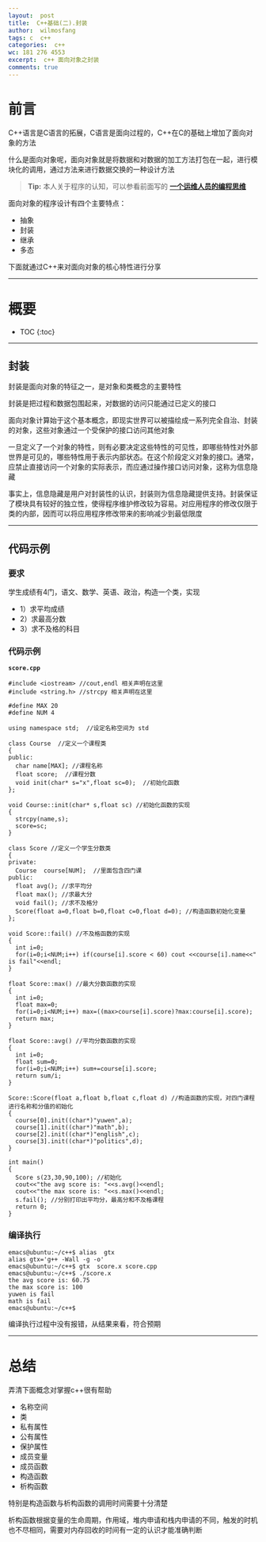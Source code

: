 ```yaml
---
layout:  post
title:  C++基础(二).封装
author:  wilmosfang
tags: c  c++
categories:  c++
wc: 181 276 4553
excerpt:  c++ 面向对象之封装
comments: true
---
```



# 前言

C++语言是C语言的拓展，C语言是面向过程的，C++在C的基础上增加了面向对象的方法

什么是面向对象呢，面向对象就是将数据和对数据的加工方法打包在一起，进行模块化的调用，通过方法来进行数据交换的一种设计方法

> **Tip:** 本人关于程序的认知，可以参看前面写的 **[一个运维人员的编程思维][programming]**

面向对象的程序设计有四个主要特点：

* 抽象
* 封装
* 继承
* 多态

下面就通过C++来对面向对象的核心特性进行分享

---



# 概要

* TOC
{:toc}

---

## 封装

封装是面向对象的特征之一，是对象和类概念的主要特性

封装是把过程和数据包围起来，对数据的访问只能通过已定义的接口

面向对象计算始于这个基本概念，即现实世界可以被描绘成一系列完全自治、封装的对象，这些对象通过一个受保护的接口访问其他对象

一旦定义了一个对象的特性，则有必要决定这些特性的可见性，即哪些特性对外部世界是可见的，哪些特性用于表示内部状态。在这个阶段定义对象的接口。通常，应禁止直接访问一个对象的实际表示，而应通过操作接口访问对象，这称为信息隐藏

事实上，信息隐藏是用户对封装性的认识，封装则为信息隐藏提供支持。封装保证了模块具有较好的独立性，使得程序维护修改较为容易。对应用程序的修改仅限于类的内部，因而可以将应用程序修改带来的影响减少到最低限度

---

## 代码示例

### 要求

学生成绩有4门，语文、数学、英语、政治，构造一个类，实现

* 1）求平均成绩
* 2）求最高分数
* 3）求不及格的科目

### 代码示例

**`score.cpp`**

~~~
#include <iostream> //cout,endl 相关声明在这里
#include <string.h> //strcpy 相关声明在这里

#define MAX 20
#define NUM 4

using namespace std;  //设定名称空间为 std

class Course  //定义一个课程类
{
public:
  char name[MAX]; //课程名称
  float score;  //课程分数
  void init(char* s="x",float sc=0);  //初始化函数
};

void Course::init(char* s,float sc) //初始化函数的实现
{
  strcpy(name,s);
  score=sc;
}

class Score //定义一个学生分数类
{
private:
  Course  course[NUM];  //里面包含四门课
public:	
  float avg(); //求平均分
  float max(); //求最大分
  void fail(); //求不及格分
  Score(float a=0,float b=0,float c=0,float d=0); //构造函数初始化变量
};

void Score::fail() //不及格函数的实现 
{
  int i=0;
  for(i=0;i<NUM;i++) if(course[i].score < 60) cout <<course[i].name<<" is fail"<<endl;
}

float Score::max() //最大分数函数的实现 
{
  int i=0;
  float max=0;
  for(i=0;i<NUM;i++) max=((max>course[i].score)?max:course[i].score);
  return max;
}

float Score::avg() //平均分数函数的实现 
{
  int i=0;
  float sum=0;
  for(i=0;i<NUM;i++) sum+=course[i].score;
  return sum/i;
}

Score::Score(float a,float b,float c,float d) //构造函数的实现，对四门课程进行名称和分值的初始化
{
  course[0].init((char*)"yuwen",a);
  course[1].init((char*)"math",b);
  course[2].init((char*)"english",c);
  course[3].init((char*)"politics",d);
}

int main() 
{
  Score s(23,30,90,100); //初始化
  cout<<"the avg score is: "<<s.avg()<<endl; 
  cout<<"the max score is: "<<s.max()<<endl;
  s.fail(); //分别打印出平均分，最高分和不及格课程
  return 0;
}
~~~


### 编译执行

~~~
emacs@ubuntu:~/c++$ alias  gtx
alias gtx='g++ -Wall -g -o'
emacs@ubuntu:~/c++$ gtx  score.x score.cpp
emacs@ubuntu:~/c++$ ./score.x 
the avg score is: 60.75
the max score is: 100
yuwen is fail
math is fail
emacs@ubuntu:~/c++$
~~~

编译执行过程中没有报错，从结果来看，符合预期


---

# 总结

弄清下面概念对掌握c++很有帮助

* 名称空间
* 类
* 私有属性
* 公有属性
* 保护属性
* 成员变量
* 成员函数
* 构造函数
* 析构函数

特别是构造函数与析构函数的调用时间需要十分清楚

析构函数根据变量的生命周期，作用域，堆内申请和栈内申请的不同，触发的时机也不尽相同，需要对内存回收的时间有一定的认识才能准确判断

[programming]:/2016/04/07/thinking-of-programming/
